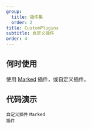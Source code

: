 ```yaml
---
group:
  title: 插件集
  order: 2
title: CustomPlugins
subtitle: 自定义插件
order: 4
---
```


## 何时使用

使用 [Marked](https://marked.js.org/using_advanced#extensions) 插件，或自定义插件。

## 代码演示

<!-- prettier-ignore -->
<code src="./demo/supersets/CustomPlugin/custom.tsx">自定义插件</code>
<code src="./demo/supersets/CustomPlugin/marked.tsx">Marked 插件</code>
